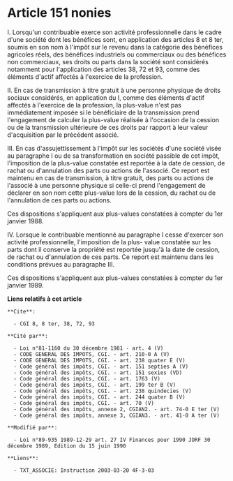 # Article 151 nonies

I. Lorsqu'un contribuable exerce son activité professionnelle dans le cadre d'une société dont les bénéfices sont, en
application des articles 8 et 8 ter, soumis en son nom à l'impôt sur le revenu dans la catégorie des bénéfices agricoles
réels, des bénéfices industriels ou commerciaux ou des bénéfices non commerciaux, ses droits ou parts dans la société sont
considérés notamment pour l'application des articles 38, 72 et 93, comme des éléments d'actif affectés à l'exercice de la
profession.

II. En cas de transmission à titre gratuit à une personne physique de droits sociaux considérés, en application du I, comme
des éléments d'actif affectés à l'exercice de la profession, la plus-value n'est pas immédiatement imposée si le bénéficiaire
de la transmission prend l'engagement de calculer la plus-value réalisée à l'occasion de la cession ou de la transmission
ultérieure de ces droits par rapport à leur valeur d'acquisition par le précédent associé.

III. En cas d'assujettissement à l'impôt sur les sociétés d'une société visée au paragraphe I ou de sa transformation en
société passible de cet impôt, l'imposition de la plus-value constatée est reportée à la date de cession, de rachat ou
d'annulation des parts ou actions de l'associé. Ce report est maintenu en cas de transmission, à titre gratuit, des parts ou
actions de l'associé à une personne physique si celle-ci prend l'engagement de déclarer en son nom cette plus-value lors de
la cession, du rachat ou de l'annulation de ces parts ou actions.

Ces dispositions s'appliquent aux plus-values constatées à compter du 1er janvier 1988.

IV. Lorsque le contribuable mentionné au paragraphe I cesse d'exercer son activité professionnelle, l'imposition de la plus-
value constatée sur les parts dont il conserve la propriété est reportée jusqu'à la date de cession, de rachat ou
d'annulation de ces parts. Ce report est maintenu dans les conditions prévues au paragraphe III.

Ces dispositions s'appliquent aux plus-values constatées à compter du 1er janvier 1989.

**Liens relatifs à cet article**

	**Cite**:

	  - CGI 8, 8 ter, 38, 72, 93

	**Cité par**:

	  - Loi n°81-1160 du 30 décembre 1981 - art. 4 (V)
	  - CODE GENERAL DES IMPOTS, CGI. - art. 210-0 A (V)
	  - CODE GENERAL DES IMPOTS, CGI. - art. 238 quater E (V)
	  - Code général des impôts, CGI. - art. 151 septies A (V)
	  - Code général des impôts, CGI. - art. 151 sexies (VD)
	  - Code général des impôts, CGI. - art. 1763 (V)
	  - Code général des impôts, CGI. - art. 199 ter B (V)
	  - Code général des impôts, CGI. - art. 238 quindecies (V)
	  - Code général des impôts, CGI. - art. 244 quater B (V)
	  - Code général des impôts, CGI. - art. 70 (V)
	  - Code général des impôts, annexe 2, CGIAN2. - art. 74-0 E ter (V)
	  - Code général des impôts, annexe 3, CGIAN3. - art. 41-0 A ter (V)

	**Modifié par**:

	  - Loi n°89-935 1989-12-29 art. 27 IV Finances pour 1990 JORF 30 décembre 1989, Edition du 15 juin 1990

	**Liens**:

	  - TXT_ASSOCIE: Instruction 2003-03-20 4F-3-03
